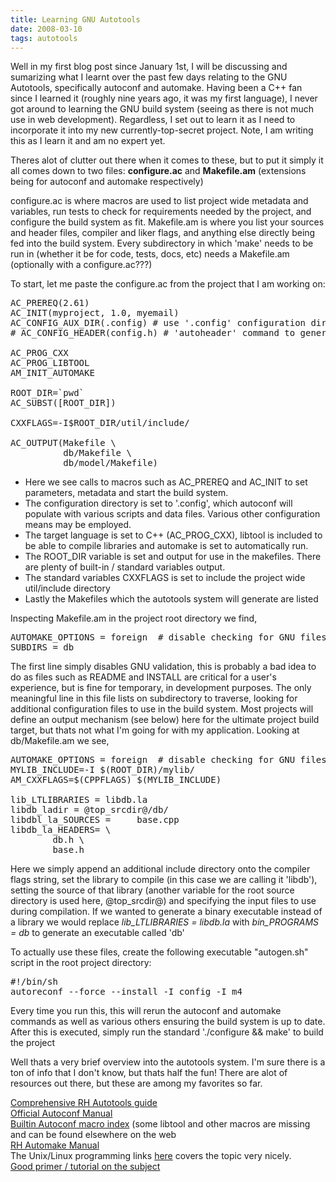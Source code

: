 ```yaml
---
title: Learning GNU Autotools
date: 2008-03-10
tags: autotools
---
```


Well in my first blog post since January 1st, I will be discussing and sumarizing what I learnt over the past few days relating to the GNU Autotools, specifically autoconf and automake. Having been a C++ fan since I learned it (roughly nine years ago, it was my first language), I never got around to learning the GNU build system (seeing as there is not much use in web development). Regardless, I set out to learn it as I need to incorporate it into my new currently-top-secret project. Note, I am writing this as I learn it and am no expert yet. 

Theres alot of clutter out there when it comes to these, but to put it simply it all comes down to two files:
   <b>configure.ac</b> and <b>Makefile.am</b>  (extensions being for autoconf and automake respectively)

configure.ac is where macros are used to list project wide metadata and variables, run tests to check for requirements needed by the project, and configure the build system as fit. Makefile.am is where you list your sources and header files, compiler and liker flags, and anything else directly being fed into the build system. Every subdirectory in which 'make' needs to be run in (whether it be for code, tests, docs, etc) needs a Makefile.am (optionally with a configure.ac???)

To start, let me paste the configure.ac from the project that I am working on:

<pre>
AC_PREREQ(2.61)
AC_INIT(myproject, 1.0, myemail)
AC_CONFIG_AUX_DIR(.config) # use '.config' configuration directory
# AC_CONFIG_HEADER(config.h) # 'autoheader' command to generate config.h.in

AC_PROG_CXX
AC_PROG_LIBTOOL
AM_INIT_AUTOMAKE

ROOT_DIR=`pwd`
AC_SUBST([ROOT_DIR])

CXXFLAGS=-I$ROOT_DIR/util/include/

AC_OUTPUT(Makefile \
          db/Makefile \
          db/model/Makefile)
</pre>

* Here we see calls to macros such as AC_PREREQ and AC_INIT to set parameters, metadata and start the build system. 
* The configuration directory is set to '.config', which autoconf will populate with various scripts and data files. Various other configuration means may be employed. 
* The target language is set to C++ (AC_PROG_CXX), libtool is included to be able to compile libraries and automake is set to automatically run.
* The ROOT_DIR variable is set and output for use in the makefiles. There are plenty of built-in / standard variables output. 
* The standard variables CXXFLAGS is set to include the project wide util/include directory
* Lastly the Makefiles which the autotools system will generate are listed

Inspecting Makefile.am in the project root directory we find, 

<pre>
AUTOMAKE_OPTIONS = foreign  # disable checking for GNU files 
SUBDIRS = db 
</pre>

The first line simply disables GNU validation, this is probably a bad idea to do as files such as README and INSTALL are critical for a user's experience, but is fine for temporary, in development purposes. The only meaningful line in this file lists on subdirectory to traverse, looking for additional configuration files to use in the build system. Most projects will define an output mechanism (see below) here for the ultimate project build target, but thats not what I'm going for with my application. Looking at db/Makefile.am we see,

<pre>
AUTOMAKE_OPTIONS = foreign  # disable checking for GNU files
MYLIB_INCLUDE=-I $(ROOT_DIR)/mylib/
AM_CXXFLAGS=$(CPPFLAGS) $(MYLIB_INCLUDE)

lib_LTLIBRARIES = libdb.la
libdb_ladir = @top_srcdir@/db/
libdbl_la_SOURCES =     base.cpp
libdb_la_HEADERS= \
        db.h \
        base.h 
</pre>

Here we simply append an additional include directory onto the compiler flags string, set the library to compile (in this case we are calling it 'libdb'), setting the source of that library (another variable for the root source directory is used here, @top_srcdir@) and specifying the input files to use during compilation. If we wanted to generate a binary executable instead of a library we would replace <i>lib_LTLIBRARIES = libdb.la</i> with <i>bin_PROGRAMS = db</i> to generate an executable called 'db'

To actually use these files, create the following executable "autogen.sh" script in the root project directory:

<pre>
#!/bin/sh
autoreconf --force --install -I config -I m4
</pre>

Every time you run this, this will rerun the autoconf and automake commands as well as various others ensuring the build system is up to date. After this is executed, simply run the standard './configure && make' to build the project

Well thats a very brief overview into the autotools system. I'm sure there is a ton of info that I don't know, but thats half the fun! There are alot of resources out there, but these are among my favorites so far.

<a href="http://sources.redhat.com/autobook/">Comprehensive RH Autotools guide</a><br/>
<a href="http://www.gnu.org/software/autoconf/manual/autoconf.html">Official Autoconf Manual</a><br/>
<a href="http://www.gnu.org/software/autoconf/manual/autoconf.html#Autoconf-Macro-Index">Builtin Autoconf macro index</a> (some libtool and other macros are missing and can be found elsewhere on the web<br/>
<a href="http://sources.redhat.com/automake/automake.html">RH Automake Manual</a><br/>
The Unix/Linux programming links <a href="http://www.openismus.com/documents/">here</a> covers the topic very nicely.<br/>
<a href="http://www.geocities.com/foetsch/mfgraph/automake.htm">Good primer / tutorial on the subject</a>
